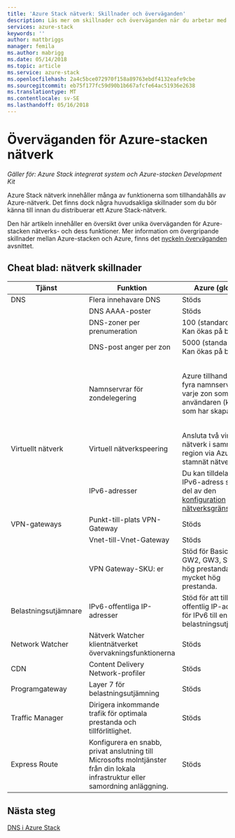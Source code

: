 ```yaml
---
title: 'Azure Stack nätverk: Skillnader och överväganden'
description: Läs mer om skillnader och överväganden när du arbetar med nätverk i Azure-stacken.
services: azure-stack
keywords: ''
author: mattbriggs
manager: femila
ms.author: mabrigg
ms.date: 05/14/2018
ms.topic: article
ms.service: azure-stack
ms.openlocfilehash: 2a4c5bce072970f158a89763ebdf4132eafe9cbe
ms.sourcegitcommit: eb75f177fc59d90b1b667afcfe64ac51936e2638
ms.translationtype: MT
ms.contentlocale: sv-SE
ms.lasthandoff: 05/16/2018
---
```

# <a name="considerations-for-azure-stack-networking"></a>Överväganden för Azure-stacken nätverk

*Gäller för: Azure Stack integrerat system och Azure-stacken Development Kit*

Azure Stack nätverk innehåller många av funktionerna som tillhandahålls av Azure-nätverk. Det finns dock några huvudsakliga skillnader som du bör känna till innan du distribuerar ett Azure Stack-nätverk.

Den här artikeln innehåller en översikt över unika överväganden för Azure-stacken nätverks- och dess funktioner. Mer information om övergripande skillnader mellan Azure-stacken och Azure, finns det [nyckeln överväganden](azure-stack-considerations.md) avsnittet.

## <a name="cheat-sheet-networking-differences"></a>Cheat blad: nätverk skillnader

|Tjänst | Funktion | Azure (global) | Azure Stack |
| --- | --- | --- | --- |
| DNS | Flera innehavare DNS | Stöds| Stöds inte än|
| |DNS AAAA-poster|Stöds|Stöds inte|
| |DNS-zoner per prenumeration|100 (standard)<br>Kan ökas på begäran.|100|
| |DNS-post anger per zon|5000 (standard)<br>Kan ökas på begäran.|5000|
||Namnservrar för zondelegering|Azure tillhandahåller fyra namnservrar för varje zon som användaren (klient) som har skapats.|Azure-stacken innehåller två namnservrar för varje användare (klient)-zon som har skapats.|
| Virtuellt nätverk|Virtuell nätverkspeering|Ansluta två virtuella nätverk i samma region via Azure stamnät nätverket.|Stöds inte än|
| |IPv6-adresser|Du kan tilldela en IPv6-adress som en del av den [konfiguration nätverksgränssnitt](https://docs.microsoft.com/azure/virtual-network/virtual-network-network-interface-addresses#ip-address-versions).|Endast IPv4 stöds.|
|VPN-gateways|Punkt-till-plats VPN-Gateway|Stöds|Stöds inte än|
| |Vnet-till-Vnet-Gateway|Stöds|Stöds inte än|
| |VPN Gateway-SKU: er|Stöd för Basic, GW1, GW2, GW3, Standard hög prestanda, mycket hög prestanda. |Stöd för Basic, Standard och högpresterande SKU: er.|
|Belastningsutjämnare|IPv6-offentliga IP-adresser|Stöd för att tilldela en offentlig IP-adress för IPv6 till en belastningsutjämnare.|Endast IPv4 stöds.|
|Network Watcher|Nätverk Watcher klientnätverket övervakningsfunktionerna|Stöds|Stöds inte än|
|CDN|Content Delivery Network-profiler|Stöds|Stöds inte än|
|Programgateway|Layer 7 för belastningsutjämning|Stöds|Stöds inte än|
|Traffic Manager|Dirigera inkommande trafik för optimala prestanda och tillförlitlighet.|Stöds|Stöds inte än|
|Express Route|Konfigurera en snabb, privat anslutning till Microsofts molntjänster från din lokala infrastruktur eller samordning anläggning.|Stöds|Stöd för att ansluta Azure Stack till en Express Route-krets.|

## <a name="next-steps"></a>Nästa steg

[DNS i Azure Stack](azure-stack-dns.md)
